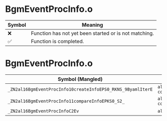 # BgmEventProcInfo.o
| Symbol | Meaning 
| ------------- | ------------- 
| :x: | Function has not yet been started or is not matching. 
| :white_check_mark: | Function is completed. 


# BgmEventProcInfo.o
| Symbol (Mangled) | Symbol (Demangled) | Decompiled? |
| ------------- |  ------------- | ------------- |
| `_ZN2al16BgmEventProcInfo10createInfoEPS0_RKNS_9ByamlIterE` | `al::BgmEventProcInfo::createInfo(al::BgmEventProcInfo*,al::ByamlIter const&)` | :x: |
| `_ZN2al16BgmEventProcInfo11compareInfoEPKS0_S2_` | `al::BgmEventProcInfo::compareInfo(al::BgmEventProcInfo const*,al::BgmEventProcInfo const*)` | :x: |
| `_ZN2al16BgmEventProcInfoC2Ev` | `al::BgmEventProcInfo::BgmEventProcInfo(void)` | :x: |
